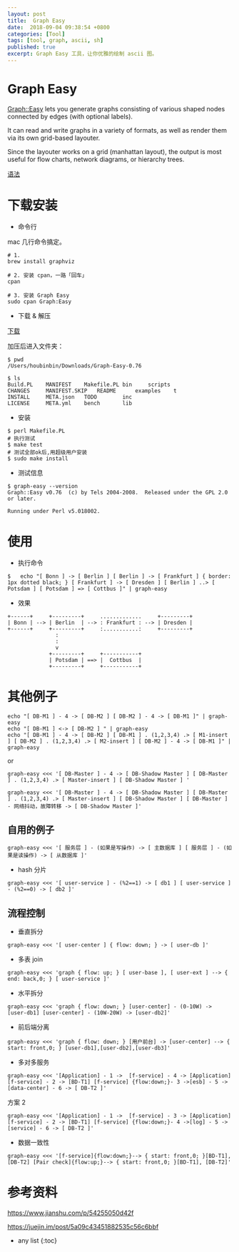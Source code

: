 ```yaml
---
layout: post
title:  Graph Easy
date:  2018-09-04 09:38:54 +0800
categories: [Tool]
tags: [tool, graph, ascii, sh]
published: true
excerpt: Graph Easy 工具，让你优雅的绘制 ascii 图。
---
```


# Graph Easy

[Graph::Easy](https://metacpan.org/pod/Graph::Easy) lets you generate graphs consisting of various shaped nodes connected by edges (with optional labels).

It can read and write graphs in a variety of formats, as well as render them via its own grid-based layouter.

Since the layouter works on a grid (manhattan layout), the output is most useful for flow charts, network diagrams, or hierarchy trees.

[语法](http://bloodgate.com/perl/graph/manual/overview.html)

# 下载安装

- 命令行

mac 几行命令搞定。

```
# 1. 
brew install graphviz

# 2. 安装 cpan，一路「回车」
cpan

# 3. 安装 Graph Easy
sudo cpan Graph:Easy
```

- 下载 & 解压

[下载](https://cpan.metacpan.org/authors/id/S/SH/SHLOMIF/Graph-Easy-0.76.tar.gz)

加压后进入文件夹：

```
$ pwd
/Users/houbinbin/Downloads/Graph-Easy-0.76

$ ls
Build.PL	MANIFEST	Makefile.PL	bin		scripts
CHANGES		MANIFEST.SKIP	README		examples	t
INSTALL		META.json	TODO		inc
LICENSE		META.yml	bench		lib
```

- 安装

```
$ perl Makefile.PL 
# 执行测试
$ make test 
# 测试全部ok后,用超级用户安装
$ sudo make install
```

- 测试信息

```
$ graph-easy --version
Graph::Easy v0.76  (c) by Tels 2004-2008.  Released under the GPL 2.0 or later.

Running under Perl v5.018002.
```

# 使用

- 执行命令

```
$   echo "[ Bonn ] -> [ Berlin ] [ Berlin ] -> [ Frankfurt ] { border: 1px dotted black; } [ Frankfurt ] -> [ Dresden ] [ Berlin ] ..> [ Potsdam ] [ Potsdam ] => [ Cottbus ]" | graph-easy
```

- 效果

```
+------+     +---------+     .............     +---------+
| Bonn | --> | Berlin  | --> : Frankfurt : --> | Dresden |
+------+     +---------+     :...........:     +---------+
               :
               :
               v
             +---------+     +-----------+
             | Potsdam | ==> |  Cottbus  |
             +---------+     +-----------+
```


# 其他例子

```
echo "[ DB-M1 ] - 4 -> [ DB-M2 ] [ DB-M2 ] - 4 -> [ DB-M1 ]" | graph-easy
echo "[ DB-M1 ] <-> [ DB-M2 ] " | graph-easy
echo "[ DB-M1 ] - 4 -> [ DB-M2 ] [ DB-M1 ] . (1,2,3,4) .> [ M1-insert ] [ DB-M2 ] . (1,2,3,4) .> [ M2-insert ] [ DB-M2 ] - 4 -> [ DB-M1 ]" | graph-easy
```

or

```
graph-easy <<< '[ DB-Master ] - 4 -> [ DB-Shadow Master ] [ DB-Master ] . (1,2,3,4) .> [ Master-insert ] [ DB-Shadow Master ] '

graph-easy <<< '[ DB-Master ] - 4 -> [ DB-Shadow Master ] [ DB-Master ] . (1,2,3,4) .> [ Master-insert ] [ DB-Shadow Master ] [ DB-Master ] - 网络抖动，故障转移 -> [ DB-Shadow Master ]'
```

## 自用的例子

```
graph-easy <<< '[ 服务层 ] - (如果是写操作) -> [ 主数据库 ] [ 服务层 ] - (如果是读操作) -> [ 从数据库 ]'
```

- hash 分片

```
graph-easy <<< '[ user-service ] - (%2==1) -> [ db1 ] [ user-service ] - (%2==0) -> [ db2 ]'
```

## 流程控制

- 垂直拆分

```
graph-easy <<< '[ user-center ] { flow: down; } -> [ user-db ]'
```

- 多表 join 

```
graph-easy <<< 'graph { flow: up; } [ user-base ], [ user-ext ] --> { end: back,0; } [ user-service ]'
```

- 水平拆分


```
graph-easy <<< 'graph { flow: down; } [user-center] - (0-10W) -> [user-db1] [user-center] - (10W-20W) -> [user-db2]'
```

- 前后端分离

```
graph-easy <<< 'graph { flow: down; } [用户前台] -> [user-center] --> { start: front,0; } [user-db1],[user-db2],[user-db3]'
```

- 多对多服务

```
graph-easy <<< '[Application] - 1 ->  [f-service] - 4 -> [Application] [f-service] - 2 -> [BD-T1] [f-service] {flow:down;}- 3 ->[esb] - 5 -> [data-center] - 6 -> [ DB-T2 ]'
```

方案 2

```
graph-easy <<< '[Application] - 1 ->  [f-service] - 3 -> [Application] [f-service] - 2 -> [BD-T1] [f-service] {flow:down;}- 4 ->[log] - 5 -> [service] - 6 -> [ DB-T2 ]'
```

- 数据一致性

```
graph-easy <<< '[f-service]{flow:down;}--> { start: front,0; }[BD-T1], [DB-T2] [Pair check]{flow:up;}--> { start: front,0; }[BD-T1], [DB-T2]'
```



# 参考资料

https://www.jianshu.com/p/54255050d42f

https://juejin.im/post/5a09c43451882535c56c6bbf

* any list
{:toc}